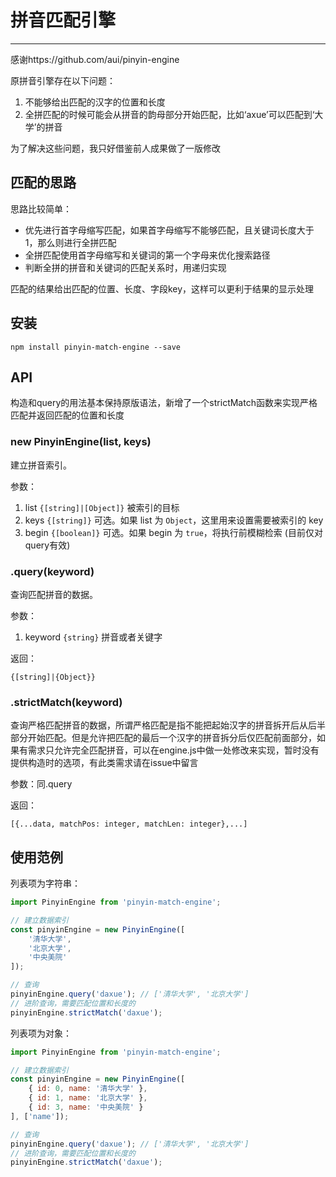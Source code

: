 # 拼音匹配引擎
------

感谢https://github.com/aui/pinyin-engine

原拼音引擎存在以下问题：

1. 不能够给出匹配的汉字的位置和长度
2. 全拼匹配的时候可能会从拼音的韵母部分开始匹配，比如‘axue’可以匹配到‘大学’的拼音

为了解决这些问题，我只好借鉴前人成果做了一版修改

## 匹配的思路

思路比较简单：

* 优先进行首字母缩写匹配，如果首字母缩写不能够匹配，且关键词长度大于1，那么则进行全拼匹配
* 全拼匹配使用首字母缩写和关键词的第一个字母来优化搜索路径
* 判断全拼的拼音和关键词的匹配关系时，用递归实现

匹配的结果给出匹配的位置、长度、字段key，这样可以更利于结果的显示处理


## 安装

```shell
npm install pinyin-match-engine --save
```

## API

构造和query的用法基本保持原版语法，新增了一个strictMatch函数来实现严格匹配并返回匹配的位置和长度

### new PinyinEngine(list, keys)

建立拼音索引。

参数：

1. list `{[string]|[Object]}` 被索引的目标
2. keys `{[string]}` 可选。如果 list 为 `Object`，这里用来设置需要被索引的 key
3. begin `{[boolean]}` 可选。如果 begin 为 `true`，将执行前模糊检索 (目前仅对query有效)

### .query(keyword)

查询匹配拼音的数据。

参数：

1. keyword `{string}` 拼音或者关键字

返回：

`{[string]|{Object}}`

### .strictMatch(keyword)

查询严格匹配拼音的数据，所谓严格匹配是指不能把起始汉字的拼音拆开后从后半部分开始匹配。但是允许把匹配的最后一个汉字的拼音拆分后仅匹配前面部分，如果有需求只允许完全匹配拼音，可以在engine.js中做一处修改来实现，暂时没有提供构造时的选项，有此类需求请在issue中留言

参数：同.query

返回：

`[{...data, matchPos: integer, matchLen: integer},...]`

## 使用范例

列表项为字符串：

```js
import PinyinEngine from 'pinyin-match-engine';

// 建立数据索引
const pinyinEngine = new PinyinEngine([
    '清华大学',
    '北京大学',
    '中央美院'
]);

// 查询
pinyinEngine.query('daxue'); // ['清华大学', '北京大学']
// 进阶查询，需要匹配位置和长度的
pinyinEngine.strictMatch('daxue');
```

列表项为对象：

```js
import PinyinEngine from 'pinyin-match-engine';

// 建立数据索引
const pinyinEngine = new PinyinEngine([
    { id: 0, name: '清华大学' },
    { id: 1, name: '北京大学' },
    { id: 3, name: '中央美院' }
], ['name']);

// 查询
pinyinEngine.query('daxue'); // ['清华大学', '北京大学']
// 进阶查询，需要匹配位置和长度的
pinyinEngine.strictMatch('daxue');
```

